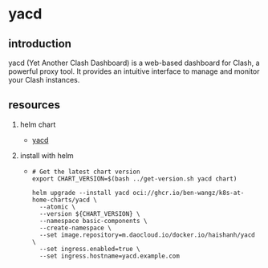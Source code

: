 # yacd

## introduction

yacd (Yet Another Clash Dashboard) is a web-based dashboard for Clash, a powerful proxy tool. It provides an intuitive interface to manage and monitor your Clash instances.

## resources

1. helm chart
    * [yacd](chart/)

2. install with helm
    * ```shell
      # Get the latest chart version
      export CHART_VERSION=$(bash ../get-version.sh yacd chart)

      helm upgrade --install yacd oci://ghcr.io/ben-wangz/k8s-at-home-charts/yacd \
        --atomic \
        --version ${CHART_VERSION} \
        --namespace basic-components \
        --create-namespace \
        --set image.repository=m.daocloud.io/docker.io/haishanh/yacd \
        --set ingress.enabled=true \
        --set ingress.hostname=yacd.example.com
      ```
